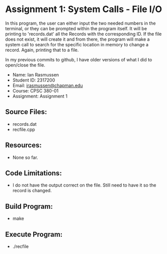 # Assignment 1: System Calls - File I/O

In this program, the user can either input the two needed numbers in the terminal, or they can be prompted within the 
program itself. It will be printing to 'records.dat' all the Records with the corresponding ID. If the file does not 
exist, it will create it and from there, the program will make a system call to search for the specific location in 
memory to change a record. Again, printing that to a file.

In my previous commits to github, I have older versions of what I did to open/close the file.

* Name: Ian Rasmussen
* Student ID: 2317200
* Email: irasmussen@chapman.edu
* Course: CPSC 380-01
* Assignment: Assignment 1

## Source Files:
* records.dat
* recfile.cpp

## Resources:
* None so far.

## Code Limitations:
* I do not have the output correct on the file. Still need to have it so the record is changed.

## Build Program:
* make

## Execute Program:
* ./recfile
